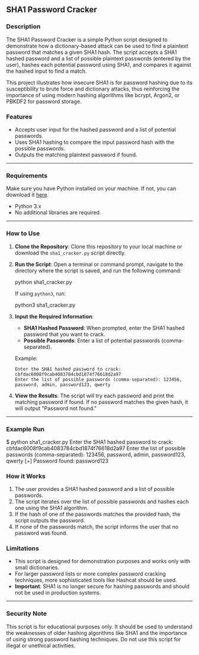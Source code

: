 ## SHA1 Password Cracker

### Description

The SHA1 Password Cracker is a simple Python script designed to demonstrate how a dictionary-based attack can be used to find a plaintext password that matches a given SHA1 hash. The script accepts a SHA1 hashed password and a list of possible plaintext passwords (entered by the user), hashes each potential password using SHA1, and compares it against the hashed input to find a match.

This project illustrates how insecure SHA1 is for password hashing due to its susceptibility to brute force and dictionary attacks, thus reinforcing the importance of using modern hashing algorithms like bcrypt, Argon2, or PBKDF2 for password storage.

### Features
- Accepts user input for the hashed password and a list of potential passwords.
- Uses SHA1 hashing to compare the input password hash with the possible passwords.
- Outputs the matching plaintext password if found.

---

### Requirements

Make sure you have Python installed on your machine. If not, you can download it [here](https://www.python.org/downloads/).

- Python 3.x
- No additional libraries are required.

---

### How to Use

1. **Clone the Repository**: 
   Clone this repository to your local machine or download the `sha1_cracker.py` script directly.

2. **Run the Script**:
   Open a terminal or command prompt, navigate to the directory where the script is saved, and run the following command:
   

   python sha1_cracker.py


   If using `python3`, run:
   

   python3 sha1_cracker.py


3. **Input the Required Information**:
   - **SHA1 Hashed Password**: When prompted, enter the SHA1 hashed password that you want to crack.
   - **Possible Passwords**: Enter a list of potential passwords (comma-separated).

   Example:
   ```
   Enter the SHA1 hashed password to crack: cbfdac6008f9cab4083784cbd1874f76618d2a97
   Enter the list of possible passwords (comma-separated): 123456, password, admin, password123, qwerty
   ```

4. **View the Results**:
   The script will try each password and print the matching password if found. If no password matches the given hash, it will output "Password not found."

---

### Example Run


$ python sha1_cracker.py
Enter the SHA1 hashed password to crack: cbfdac6008f9cab4083784cbd1874f76618d2a97
Enter the list of possible passwords (comma-separated): 123456, password, admin, password123, qwerty
[+] Password found: password123

### How it Works

1. The user provides a SHA1 hashed password and a list of possible passwords.
2. The script iterates over the list of possible passwords and hashes each one using the SHA1 algorithm.
3. If the hash of one of the passwords matches the provided hash, the script outputs the password.
4. If none of the passwords match, the script informs the user that no password was found.

### Limitations

- This script is designed for demonstration purposes and works only with small dictionaries.
- For larger password lists or more complex password cracking techniques, more sophisticated tools like Hashcat should be used.
- **Important**: SHA1 is no longer secure for hashing passwords and should not be used in production systems.

---

### Security Note
This script is for educational purposes only. It should be used to understand the weaknesses of older hashing algorithms like SHA1 and the importance of using strong password hashing techniques. Do not use this script for illegal or unethical activities.
